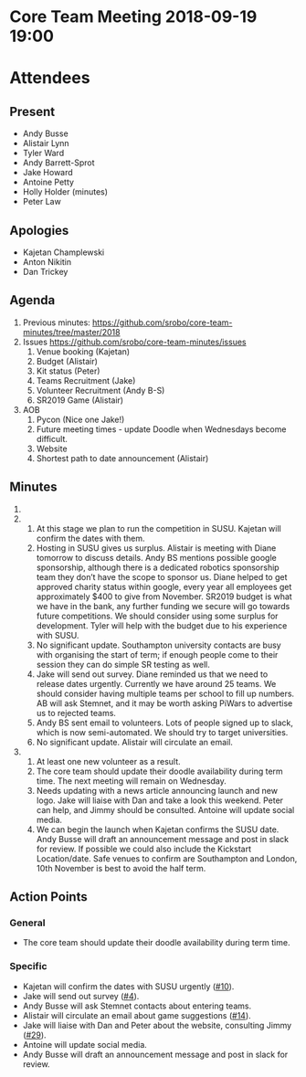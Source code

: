 # Core Team Meeting 2018-09-19 19:00

# Attendees
## Present
- Andy Busse
- Alistair Lynn
- Tyler Ward
- Andy Barrett-Sprot
- Jake Howard
- Antoine Petty
- Holly Holder (minutes)
- Peter Law
## Apologies
- Kajetan Champlewski
- Anton Nikitin
- Dan Trickey

## Agenda
1. Previous minutes: https://github.com/srobo/core-team-minutes/tree/master/2018
2. Issues https://github.com/srobo/core-team-minutes/issues
	1. Venue booking (Kajetan)
	2. Budget (Alistair)
	3. Kit status (Peter)
	4. Teams Recruitment (Jake)
	5. Volunteer Recruitment (Andy B-S)
	6. SR2019 Game (Alistair)
3. AOB
	1. Pycon (Nice one Jake!)
	2. Future meeting times - update Doodle when Wednesdays become difficult.
	3. Website
	4. Shortest path to date announcement (Alistair)

## Minutes
1.
2.
	1. At this stage we plan to run the competition in SUSU. Kajetan will confirm the dates with them.
	2. Hosting in SUSU gives us surplus. Alistair is meeting with Diane tomorrow to discuss details. Andy BS mentions possible google sponsorship, although there is a dedicated robotics sponsorship team they don’t have the scope to sponsor us. Diane helped to get approved charity status within google, every year all employees get approximately $400 to give from November. SR2019 budget is what we have in the bank, any further funding we secure will go towards future competitions. We should consider using some surplus for development. Tyler will help with the budget due to his experience with SUSU.
	3. No significant update. Southampton university contacts are busy with organising the start of term; if enough people come to their session they can do simple SR testing as well.
	4. Jake will send out survey. Diane reminded us that we need to release dates urgently. Currently we have around 25 teams. We should consider having multiple teams per school to fill up numbers. AB will ask Stemnet, and it may be worth asking PiWars to advertise us to rejected teams.
	5. Andy BS sent email to volunteers. Lots of people signed up to slack, which is now semi-automated. We should try to target universities.
	6. No significant update. Alistair will circulate an email.
3.
	1. At least one new volunteer as a result.
	2. The core team should update their doodle availability during term time. The next meeting will remain on Wednesday.
	3. Needs updating with a news article announcing launch and new logo. Jake will liaise with Dan and take a look this weekend. Peter can help, and Jimmy should be consulted. Antoine will update social media.
	4. We can begin the launch when Kajetan confirms the SUSU date. Andy Busse will draft an announcement message and post in slack for review. If possible we could also include the Kickstart Location/date. Safe venues to confirm are Southampton and London, 10th November is best to avoid the half term.

## Action Points

### General
- The core team should update their doodle availability during term time.

### Specific
- Kajetan will confirm the dates with SUSU urgently ([#10](https://github.com/srobo/core-team-minutes/issues/10)).
- Jake will send out survey ([#4](https://github.com/srobo/core-team-minutes/issues/4)).
- Andy Busse will ask Stemnet contacts about entering teams.
- Alistair will circulate an email about game suggestions ([#14](https://github.com/srobo/core-team-minutes/issues/14)).
- Jake will liaise with Dan and Peter about the website, consulting Jimmy ([#29](https://github.com/srobo/core-team-minutes/issues/29)).
- Antoine will update social media.
- Andy Busse will draft an announcement message and post in slack for review.
